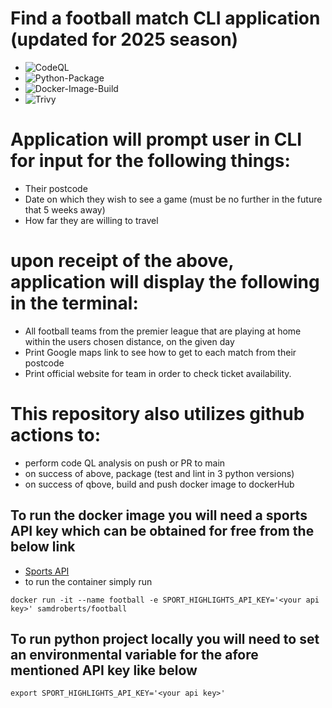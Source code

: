 # Find a football match CLI application (updated for 2025 season)

- ![CodeQL](https://github.com/samdroberts87/find_a_football_match/actions/workflows/codeql.yml/badge.svg?branch=main)
- ![Python-Package](https://github.com/samdroberts87/find_a_football_match/actions/workflows/python-package.yml/badge.svg?branch=main)
- ![Docker-Image-Build](https://github.com/samdroberts87/find_a_football_match/actions/workflows/docker-image.yml/badge.svg?branch=main)
- ![Trivy](https://github.com/samdroberts87/find_a_football_match/actions/workflows/trivy.yml/badge.svg?branch=main)

# Application will prompt user in CLI for input for the following things:
- Their postcode
- Date on which they wish to see a game (must be no further in the future that 5 weeks away)
- How far they are willing to travel

# upon receipt of the above, application will display the following in the terminal:
- All football teams from the premier league that are playing at home within the users chosen distance, on the given day
- Print Google maps link to see how to get to each match from their postcode
- Print official website for team in order to check ticket availability.

# This repository also utilizes github actions to:
- perform code QL analysis on push or PR to main
- on success of above, package (test and lint in 3 python versions)
- on success of qbove, build and push docker image to dockerHub


## To run the docker image you will need a sports API key which can be obtained for free from the below link
- [Sports API](https://rapidapi.com/highlightly-api-highlightly-api-default/api/sport-highlights-api)
- to run the container simply run
```
docker run -it --name football -e SPORT_HIGHLIGHTS_API_KEY='<your api key>' samdroberts/football
```

## To run python project locally you will need to set an environmental variable for the afore mentioned API key like below
```
export SPORT_HIGHLIGHTS_API_KEY='<your api key>'
```